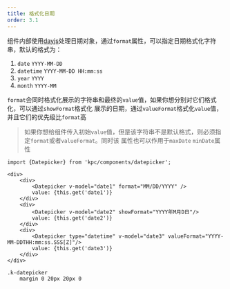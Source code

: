 ```yaml
---
title: 格式化日期 
order: 3.1 
---
```


组件内部使用[dayjs][1]处理日期对象，通过`format`属性，可以指定日期格式化字符串，默认的格式为：

1. `date` `YYYY-MM-DD`
2. `datetime` `YYYY-MM-DD HH:mm:ss`
3. `year` `YYYY`
4. `month` `YYYY-MM`

`format`会同时格式化展示的字符串和最终的`value`值，如果你想分别对它们格式化，可以通过`showFormat`格式化
展示的日期，通过`valueFormat`格式化`value`值，并且它们的优先级比`format`高

> 如果你想给组件传入初始`value`值，但是该字符串不是默认格式，则必须指定`format`或者`valueFormat`。同时该
> 属性也可以作用于`maxDate` `minDate`属性

```vdt
import {Datepicker} from 'kpc/components/datepicker';

<div>
    <div>
        <Datepicker v-model="date1" format="MM/DD/YYYY" />
        value: {this.get('date1')}
    </div>
    <div>
        <Datepicker v-model="date2" showFormat="YYYY年M月D日"/>
        value: {this.get('date2')}
    </div>
    <div>
        <Datepicker type="datetime" v-model="date3" valueFormat="YYYY-MM-DDTHH:mm:ss.SSS[Z]"/>
        value: {this.get('date3')}
    </div>
</div>
```

```styl
.k-datepicker
    margin 0 20px 20px 0
```

[1]: https://github.com/iamkun/dayjs/blob/dev/docs/en/API-reference.md#list-of-all-available-formats
